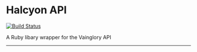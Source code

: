 # Halcyon API
[![Build Status](https://travis-ci.org/shikatadev/halcyon_api.svg?branch=master)](https://travis-ci.org/shikatadev/halcyon_api)

A Ruby libary wrapper for the Vainglory API

---
